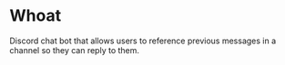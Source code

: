 # Whoat
Discord chat bot that allows users to reference previous messages in a channel so they can reply to them.
